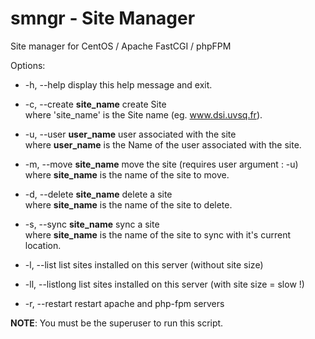 smngr - Site Manager
=====

Site manager for CentOS / Apache FastCGI / phpFPM

Options:  
*  -h, --help display this help message and exit.  

*  -c, --create **site_name**    create Site  
where 'site_name' is the Site name (eg. www.dsi.uvsq.fr).

*  -u, --user **user_name**    user associated with the site  
where **user_name** is the Name of the user associated with the site.

*  -m, --move **site_name**    move the site (requires user argument : -u)  
where **site_name** is the name of the site to move.

*  -d, --delete **site_name**    delete a site  
where **site_name** is the name of the site to delete.

*  -s, --sync **site_name**    sync a site  
where **site_name** is the name of the site to sync with it\'s current location.

*  -l, --list              list sites installed on this server (without site size)

*  -ll, --listlong           list sites installed on this server (with site size = slow !)

*  -r, --restart           restart apache and php-fpm servers

**NOTE**: You must be the superuser to run this script.
